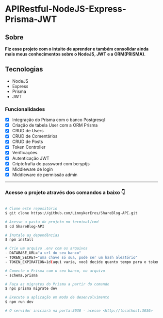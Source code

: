 <h1> APIRestful-NodeJS-Express-Prisma-JWT </h1>

<h2>Sobre</h2>
<p> <strong>Fiz esse projeto com o intuito de aprender e também consolidar ainda mais meus conhecimentos sobre o NodeJS, JWT e a ORM(PRISMA). </strong></p>

<h2>Tecnologias</h2>
<ul>
   <li>NodeJS</li>
   <li>Express</li>
   <li>Prisma</li>
   <li>JWT</li>
</ul>

### Funcionalidades

- [x] Integração do Prisma com o banco Postgresql
- [x] Criação de tabela User com a ORM Prisma
- [x] CRUD de Users
- [x] CRUD de Comentários
- [x] CRUD de Posts
- [x] Token Controller 
- [x] Verificações
- [x] Autenticação JWT
- [x] Criptofrafia do password com bcryptjs
- [x] Middleware de login
- [x] Middleware de permissão admin 

---

<h3> Acesse o projeto através dos comandos a baixo 👇</h3>

```bash

# Clone este repositório
$ git clone https://github.com/LinnykerEros/ShareBlog-API.git

# Acesse a pasta do projeto no terminal/cmd
$ cd ShareBlog-API

# Instale as dependências
$ npm install

# Crie um arquivo .env com os arquivos
- DATABASE_URL="a url do seu banco"
- TOKEN_SECRET="uma chave só sua, pode ser um hash aleatório"
- TOKEN_EXPIRATION=1d(aqui varia, você decide quanto tempo para o token expirar)

# Conecte o Prisma com o seu banco, no arquivo
- schema.prisma

# Faça as migrates do Prisma a partir do comando
$ npx prisma migrate dev  

# Execute a aplicação em modo de desenvolvimento
$ npm run dev

# O servidor iniciará na porta:3030 - acesse <http://localhost:3030>
```
